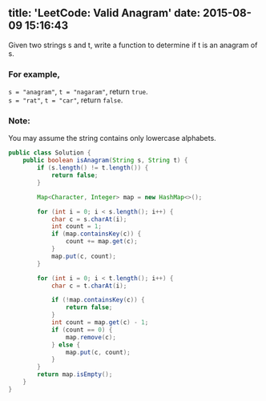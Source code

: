 title: 'LeetCode: Valid Anagram'
date: 2015-08-09 15:16:43
---
Given two strings s and t, write a function to determine if t is an anagram of s.

### For example,
`s = "anagram"`, `t = "nagaram"`, return `true`.   
`s = "rat"`, `t = "car"`, return `false`.

### Note:
You may assume the string contains only lowercase alphabets.

```java
public class Solution {
    public boolean isAnagram(String s, String t) {
        if (s.length() != t.length()) {
            return false;
        }

        Map<Character, Integer> map = new HashMap<>();

        for (int i = 0; i < s.length(); i++) {
            char c = s.charAt(i);
            int count = 1;
            if (map.containsKey(c)) {
                count += map.get(c);
            }
            map.put(c, count);
        }

        for (int i = 0; i < t.length(); i++) {
            char c = t.charAt(i);

            if (!map.containsKey(c)) {
                return false;
            }
            int count = map.get(c) - 1;
            if (count == 0) {
                map.remove(c);
            } else {
                map.put(c, count);
            }
        }
        return map.isEmpty();
    }
}
```